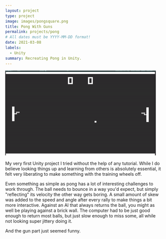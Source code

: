```yaml
---
layout: project
type: project
image: images/pongsquare.png
title: Pong With Guns
permalink: projects/pong
# All dates must be YYYY-MM-DD format!
date: 2021-03-08
labels:
  - Unity
summary: Recreating Pong in Unity.
---
```


<img class="ui medium right floated rounded image" src="../images/pong.gif">

My very first Unity project I tried without the help of any tutorial. While I do believe looking things up and learning from others is absolutely essential, it felt very liberating to make something with the training wheels off.

Even something as simple as pong has a lot of interesting challenges to work through. The ball needs to bounce in a way you'd expect, but simply "reflecting" its velocity the other way gets boring. A small amount of skew was added to the speed and angle after every rally to make things a bit more interactive. Against an AI that always returns the ball, you might as well be playing against a brick wall. The computer had to be just good enough to return most balls, but just slow enough to miss some, all while not looking super jittery doing it.

And the gun part just seemed funny.
